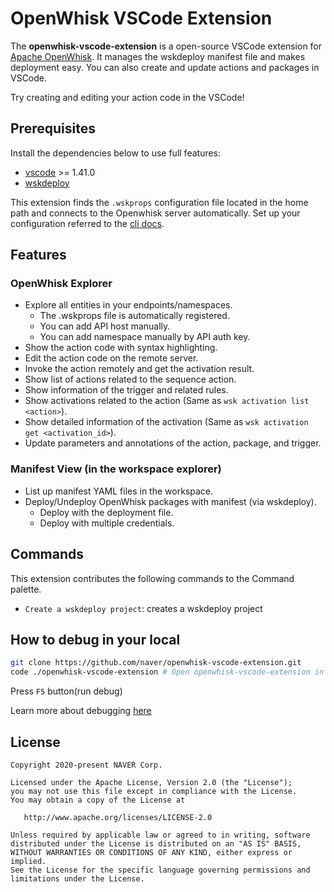 # OpenWhisk VSCode Extension

The **openwhisk-vscode-extension** is a open-source VSCode extension for [Apache OpenWhisk](https://openwhisk.apache.org/). It manages the wskdeploy manifest file and makes deployment easy. You can also create and update actions and packages in VSCode.

Try creating and editing your action code in the VSCode!

## Prerequisites

Install the dependencies below to use full features:

- [vscode](https://code.visualstudio.com/) >= 1.41.0
- [wskdeploy](https://github.com/apache/openwhisk-wskdeploy/releases)

This extension finds the `.wskprops` configuration file located in the home path and connects to the Openwhisk server automatically. Set up your configuration referred to the [cli docs](https://github.com/apache/openwhisk/blob/master/docs/cli.md#openwhisk-cli).

## Features

### OpenWhisk Explorer

- Explore all entities in your endpoints/namespaces.
    - The .wskprops file is automatically registered.
    - You can add API host manually.
    - You can add namespace manually by API auth key.
- Show the action code with syntax highlighting.
- Edit the action code on the remote server.
- Invoke the action remotely and get the activation result.
- Show list of actions related to the sequence action.
- Show information of the trigger and related rules.
- Show activations related to the action (Same as `wsk activation list <action>`).
- Show detailed information of the activation (Same as `wsk activation get <activation_id>`).
- Update parameters and annotations of the action, package, and trigger.

### Manifest View (in the workspace explorer)

- List up manifest YAML files in the workspace.
- Deploy/Undeploy OpenWhisk packages with manifest (via wskdeploy).
    - Deploy with the deployment file.
    - Deploy with multiple credentials.

## Commands
This extension contributes the following commands to the Command palette.

- `Create a wskdeploy project`: creates a wskdeploy project

## How to debug in your local

```bash
git clone https://github.com/naver/openwhisk-vscode-extension.git
code ./openwhisk-vscode-extension # Open openwhisk-vscode-extension in VSCode
```

Press `F5` button(run debug)  

Learn more about debugging [here](https://github.com/naver/openwhisk-vscode-extension/blob/master/vsc-extension-quickstart.md)

## License

```
Copyright 2020-present NAVER Corp.

Licensed under the Apache License, Version 2.0 (the "License");
you may not use this file except in compliance with the License.
You may obtain a copy of the License at

   http://www.apache.org/licenses/LICENSE-2.0

Unless required by applicable law or agreed to in writing, software
distributed under the License is distributed on an "AS IS" BASIS,
WITHOUT WARRANTIES OR CONDITIONS OF ANY KIND, either express or implied.
See the License for the specific language governing permissions and
limitations under the License.
```
